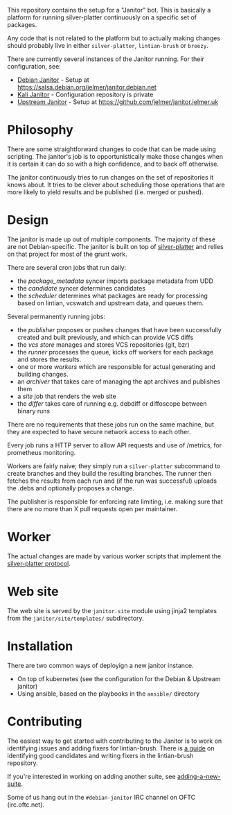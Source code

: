 This repository contains the setup for a "Janitor" bot. This is basically
a platform for running silver-platter continuously on a specific set
of packages.


Any code that is not related to the platform but to actually making changes
should probably live in either ``silver-platter``, ``lintian-brush`` or
``breezy``.

There are currently several instances of the Janitor running. For their configuration, see:

* [Debian Janitor](https://janitor.debian.net/) - Setup at https://salsa.debian.org/jelmer/janitor.debian.net
* [Kali Janitor](https://janitor.kali.org/) - Configuration repository is private
* [Upstream Janitor](https://janitor.jelmer.uk/) - Setup at https://github.com/jelmer/janitor.jelmer.uk

Philosophy
==========

There are some straightforward changes to code that can be made
using scripting. The janitor's job is to opportunistically make those changes
when it is certain it can do so with a high confidence, and to back off
otherwise.

The janitor continuously tries to run changes on the set of repositories it
knows about. It tries to be clever about scheduling those operations that
are more likely to yield results and be published (i.e. merged or pushed).

Design
======

The janitor is made up out of multiple components. The majority of these
are not Debian-specific. The janitor is built on top of
[silver-platter](https://github.com/jelmer/silver-platter) and relies
on that project for most of the grunt work.

There are several cron jobs that run daily:

* the *package_metadata* syncer imports package metadata from UDD
* the *candidate* syncer determines candidates
* the *scheduler* determines what packages are ready for processing
  based on lintian, vcswatch and upstream data, and queues them.

Several permanently running jobs:

* the *publisher* proposes or pushes changes that have been successfully
  created and built previously, and which can provide VCS diffs
* the *vcs store* manages and stores VCS repositories (git, bzr)
* the *runner* processes the queue, kicks off workers for
  each package and stores the results.
* one or more *workers* which are responsible for actual generating and
  building changes.
* an *archiver* that takes care of managing the apt archives and publishes them
* a *site* job that renders the web site
* the *differ* takes care of running e.g. debdiff or diffoscope between binary runs

There are no requirements that these jobs run on the same machine, but they are
expected to have secure network access to each other.

Every job runs a HTTP server to allow API requests and use of /metrics, for
prometheus monitoring.

Workers are fairly naive; they simply run a ``silver-platter`` subcommand
to create branches and they build the resulting branches. The runner
then fetches the results from each run and (if the run was successful)
uploads the .debs and optionally proposes a change.

The publisher is responsible for enforcing rate limiting, i.e. making sure
that there are no more than X pull requests open per maintainer.

Worker
======
The actual changes are made by various worker scripts that implement
the [silver-platter protocol](https://github.com/jelmer/silver-platter/blob/master/devnotes/mutators.rst).

Web site
========

The web site is served by the ``janitor.site`` module using jinja2 templates
from the ``janitor/site/templates/`` subdirectory.

Installation
============

There are two common ways of deployign a new janitor instance.

 * On top of kubernetes (see the configuration for the Debian & Upstream janitor)
 * Using ansible, based on the playbooks in the ``ansible/`` directory

Contributing
============

The easiest way to get started with contributing to the Janitor is to work on
identifying issues and adding fixers for lintian-brush. There is
[a guide](https://salsa.debian.org/jelmer/lintian-brush/-/blob/master/doc/fixer-writing-guide.rst)
on identifying good candidates and writing fixers in the lintian-brush
repository.

If you're interested in working on adding another suite, see
[adding-a-new-suite](devnotes/adding-a-new-suite.rst).

Some of us hang out in the ``#debian-janitor`` IRC channel on OFTC
(irc.oftc.net).
